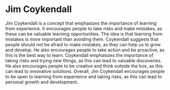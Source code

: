# Jim Coykendall

Jim Coykendall is a concept that emphasizes the importance of learning from experience. It encourages people to take risks and make mistakes, as these can be valuable learning opportunities. The idea is that learning from mistakes is more important than avoiding them. Coykendall suggests that people should not be afraid to make mistakes, as they can help us to grow and develop. He also encourages people to take action and be proactive, as this is the best way to learn. Coykendall emphasizes the importance of taking risks and trying new things, as this can lead to valuable discoveries. He also encourages people to be creative and think outside the box, as this can lead to innovative solutions. Overall, Jim Coykendall encourages people to be open to learning from experience and taking risks, as this can lead to personal growth and development.
